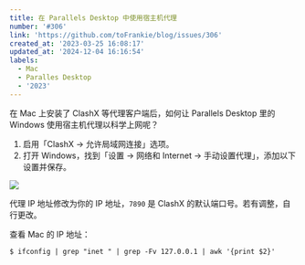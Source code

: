 ```yaml
---
title: 在 Parallels Desktop 中使用宿主机代理
number: '#306'
link: 'https://github.com/toFrankie/blog/issues/306'
created_at: '2023-03-25 16:08:17'
updated_at: '2024-12-04 16:16:54'
labels:
  - Mac
  - Paralles Desktop
  - '2023'
---
```

在 Mac 上安装了 ClashX 等代理客户端后，如何让 Parallels Desktop 里的 Windows 使用宿主机代理以科学上网呢？

1. 启用「ClashX → 允许局域网连接」选项。
2. 打开 Windows，找到「设置 → 网络和 Internet → 手动设置代理」，添加以下设置并保存。


![](https://cdn.jsdelivr.net/gh/toFrankie/blog@main/images/2023/3/1679731650752.png)

代理 IP 地址修改为你的 IP 地址，`7890` 是 ClashX 的默认端口号。若有调整，自行更改。

查看 Mac 的 IP 地址：

```shell
$ ifconfig | grep "inet " | grep -Fv 127.0.0.1 | awk '{print $2}'
```
